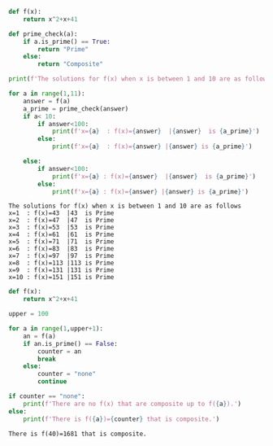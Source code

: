```python
def f(x): 
    return x^2+x+41 

def prime_check(a): 
    if a.is_prime() == True: 
        return "Prime" 
    else: 
        return "Composite"

print(f'The solutions for f(x) when x is between 1 and 10 are as follows')

for a in range(1,11): 
    answer = f(a)
    a_prime = prime_check(answer)
    if a< 10: 
        if answer<100: 
            print(f'x={a}  : f(x)={answer}  |{answer}  is {a_prime}')
        else: 
            print(f'x={a}  : f(x)={answer} |{answer} is {a_prime}')

    else: 
        if answer<100: 
            print(f'x={a} : f(x)={answer}  |{answer}  is {a_prime}')
        else: 
            print(f'x={a} : f(x)={answer} |{answer} is {a_prime}')
```

    The solutions for f(x) when x is between 1 and 10 are as follows
    x=1  : f(x)=43  |43  is Prime
    x=2  : f(x)=47  |47  is Prime
    x=3  : f(x)=53  |53  is Prime
    x=4  : f(x)=61  |61  is Prime
    x=5  : f(x)=71  |71  is Prime
    x=6  : f(x)=83  |83  is Prime
    x=7  : f(x)=97  |97  is Prime
    x=8  : f(x)=113 |113 is Prime
    x=9  : f(x)=131 |131 is Prime
    x=10 : f(x)=151 |151 is Prime



```python
def f(x): 
    return x^2+x+41 

upper = 100

for a in range(1,upper+1): 
    an = f(a) 
    if an.is_prime() == False: 
        counter = an
        break
    else: 
        counter = "none"
        continue 

if counter == "none": 
    print(f'There are no f(x) that are composite up to f({a}).')
else: 
    print(f'There is f({a})={counter} that is composite.')
```

    There is f(40)=1681 that is composite.

